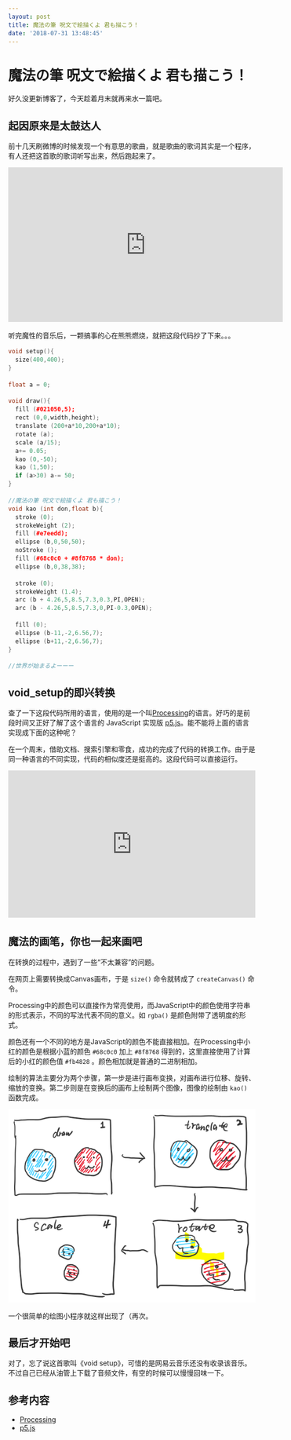 ```yaml
---
layout: post
title: 魔法の筆 呪文で絵描くよ 君も描こう！
date: '2018-07-31 13:48:45'
---
```


# 魔法の筆 呪文で絵描くよ 君も描こう！

好久没更新博客了，今天趁着月末就再来水一篇吧。

## 起因原来是太鼓达人

前十几天刷微博的时候发现一个有意思的歌曲，就是歌曲的歌词其实是一个程序，有人还把这首歌的歌词听写出来，然后跑起来了。

<iframe width="560" height="315" src="https://www.youtube.com/embed/RuA9ZwIW7Mg" title="void setup" frameborder="0" allow="accelerometer; autoplay; clipboard-write; encrypted-media; gyroscope; picture-in-picture" allowfullscreen></iframe>

听完魔性的音乐后，一颗搞事的心在熊熊燃烧，就把这段代码抄了下来。。。

```cpp
void setup(){
  size(400,400);
}

float a = 0;

void draw(){
  fill (#021050,5);
  rect (0,0,width,height);
  translate (200+a*10,200+a*10);
  rotate (a);
  scale (a/15);
  a+= 0.05;
  kao (0,-50);
  kao (1,50);
  if (a>30) a-= 50;
}

//魔法の筆 呪文で絵描くよ 君も描こう！
void kao (int don,float b){
  stroke (0);
  strokeWeight (2);
  fill (#e7eedd);
  ellipse (b,0,50,50);
  noStroke ();
  fill (#68c0c0 + #8f8768 * don);
  ellipse (b,0,38,38);

  stroke (0);
  strokeWeight (1.4);
  arc (b + 4.26,5,8.5,7.3,0.3,PI,OPEN);
  arc (b - 4.26,5,8.5,7.3,0,PI-0.3,OPEN);

  fill (0);
  ellipse (b-11,-2,6.56,7);
  ellipse (b+11,-2,6.56,7);
}

//世界が始まるよーーー
```

## void_setup的即兴转换

查了一下这段代码所用的语言，使用的是一个叫[Processing](https://processing.org/)的语言。好巧的是前段时间又正好了解了这个语言的 JavaScript 实现版 [p5.js](https://p5js.org/)。能不能将上面的语言实现成下面的这种呢？

在一个周末，借助文档、搜索引擎和零食，成功的完成了代码的转换工作。由于是同一种语言的不同实现，代码的相似度还是挺高的。这段代码可以直接运行。

<iframe height="300" style="width: 100%;" scrolling="no" title="void setup" src="https://codepen.io/sumy7/embed/YzNEXvd?default-tab=js%2Cresult" frameborder="no" loading="lazy" allowtransparency="true" allowfullscreen="true">
  See the Pen <a href="https://codepen.io/sumy7/pen/YzNEXvd">
  void setup</a> by sumy (<a href="https://codepen.io/sumy7">@sumy7</a>)
  on <a href="https://codepen.io">CodePen</a>.
</iframe>

## 魔法的画笔，你也一起来画吧

在转换的过程中，遇到了一些“不太兼容”的问题。

在网页上需要转换成Canvas画布，于是 `size()` 命令就转成了 `createCanvas()` 命令。

Processing中的颜色可以直接作为常亮使用，而JavaScript中的颜色使用字符串的形式表示，不同的写法代表不同的意义。如 `rgba()` 是颜色附带了透明度的形式。

颜色还有一个不同的地方是JavaScript的颜色不能直接相加。在Processing中小红的颜色是根据小蓝的颜色 `#68c0c0` 加上 `#8f8768` 得到的，这里直接使用了计算后的小红的颜色值 `#fb4828` 。颜色相加就是普通的二进制相加。

绘制的算法主要分为两个步骤，第一步是进行画布变换，对画布进行位移、旋转、缩放的变换。第二步则是在变换后的画布上绘制两个图像，图像的绘制由 `kao()` 函数完成。

![画一画](./canvas_draw.png)

一个很简单的绘图小程序就这样出现了（再次。

## 最后才开始吧

对了，忘了说这首歌叫《void setup》，可惜的是网易云音乐还没有收录该音乐。不过自己已经从油管上下载了音频文件，有空的时候可以慢慢回味一下。

## 参考内容

+ [Processing](https://processing.org/)
+ [p5.js](https://p5js.org/)

